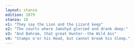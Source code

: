 ```yaml
---
layout: stanza
edition: 1879
stanza: 18
v1: "They say the Lion and the Lizard keep"
v2: "The courts where Jamshyd gloried and drank deep:"
v3: "And Bahram, that great Hunter--the Wild Ass"
v4: "Stamps o'er his Head, but cannot break his Sleep."
---
```

